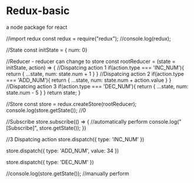 # Redux-basic
a node package for react

//import redux
const redux = require("redux");
//console.log(redux);

//State
const initState = { num: 0}

//Reducer - reducer can change to store
const rootReducer = (state = initState, action) => {
    //Dispatcing action 1
    if(action.type === 'INC_NUM'){
        return {
            ...state,
            num: state.num + 1
        }
    }
    //Dispatcing action 2
    if(action.type === 'ADD_NUM'){
        return {
            ...state,
            num: state.num + action.value
        }
    }
        //Dispatcing action 3
        if(action.type === 'DEC_NUM'){
            return {
                ...state,
                num: state.num - 5
            }
        }
    return state;
}

//Store
const store = redux.createStore(rootReducer);
console.log(store.getState()); //0

//Subscribe
store.subscribe(() => { //automatically perform
    console.log("[Subscribe]", store.getState());
})

//3 Dispatcing action
store.dispatch({
    type: 'INC_NUM'
})

store.dispatch({
    type: 'ADD_NUM',
    value: 34
})

store.dispatch({
    type: 'DEC_NUM'
})

//console.log(store.getState()); //manually perform
